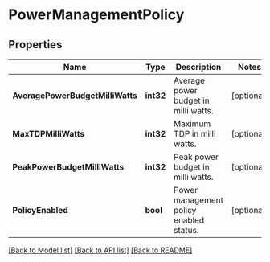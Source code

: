# PowerManagementPolicy

## Properties
Name | Type | Description | Notes
------------ | ------------- | ------------- | -------------
**AveragePowerBudgetMilliWatts** | **int32** | Average power budget in milli watts. | [optional] 
**MaxTDPMilliWatts** | **int32** | Maximum TDP in milli watts. | [optional] 
**PeakPowerBudgetMilliWatts** | **int32** | Peak power budget in milli watts. | [optional] 
**PolicyEnabled** | **bool** | Power management policy enabled status. | [optional] 

[[Back to Model list]](../README.md#documentation-for-models) [[Back to API list]](../README.md#documentation-for-api-endpoints) [[Back to README]](../README.md)


